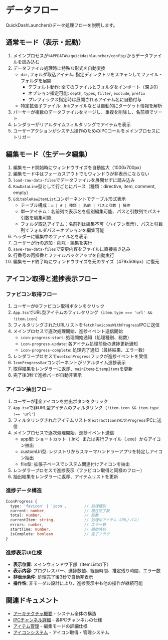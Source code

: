 # データフロー

QuickDashLauncherのデータ処理フローを説明します。

## 通常モード（表示・起動）

1. メインプロセスが`%APPDATA%/quickdashlauncher/config/`からデータファイルを読み込む
2. データファイル処理時に特殊な形式を自動変換
   - `dir,`フォルダ取込アイテム: 指定ディレクトリをスキャンしてファイル・フォルダを展開
     - デフォルト動作: 全てのファイルとフォルダをインポート（深さ0）
     - オプション指定可能: `depth`, `types`, `filter`, `exclude`, `prefix`
     - プレフィックス指定時は展開されるアイテム名に自動付与
   - 特定拡張子ファイル: .lnkファイルなどは自動的にターゲット情報を解析
3. パーサーが複数のデータファイルをマージし、重複を削除し、名前順でソート
4. レンダラーがリアルタイムフィルタリングでアイテムを表示
5. ユーザーアクションがシステム操作のためのIPCコールをメインプロセスにトリガー

## 編集モード（生データ編集）

1. 編集モード開始時にウィンドウサイズを自動拡大（1000x700px）
2. 編集モード中はフォーカスアウトでもウィンドウが非表示にならない
3. `load-raw-data-files`でデータファイルを展開せずに読み込み
4. `RawDataLine`型として行ごとにパース（種類：directive, item, comment, empty）
5. `EditableRawItemList`コンポーネントでテーブル形式表示
   - テーブル構成：`☑️ | # | 種類 | 名前 | パスと引数 | 操作`
   - 単一アイテム：名前列で表示名を個別編集可能、パスと引数列でパス＋引数を編集可能
   - フォルダ取込アイテム：名前列は編集不可（ハイフン表示）、パスと引数列でフォルダパス＋オプションを編集可能
6. ヘッダーに編集中のファイル名を表示
7. ユーザーが行の追加・削除・編集を実行
8. `save-raw-data-files`で変更内容をファイルに直接書き込み
9. 行番号の再採番とファイルバックアップを自動実行
10. 編集モード終了時にウィンドウサイズを元のサイズ（479x506px）に復元

## アイコン取得と進捗表示フロー

### ファビコン取得フロー
1. ユーザーが🌐ファビコン取得ボタンをクリック
2. `App.tsx`でURL型アイテムのフィルタリング（`item.type === 'url' && !item.icon`）
3. フィルタリングされたURLリストを`fetchFaviconsWithProgress`IPCに送信
4. メインプロセスで逐次処理開始、進捗イベント送信開始
   - `icon-progress-start`: 処理開始通知（処理種別、総数）
   - `icon-progress-update`: 各アイテム処理前後の進捗更新通知
   - `icon-progress-complete`: 処理完了通知（最終結果、エラー数）
5. レンダラープロセスで`useIconProgress`フックが進捗イベントを受信
6. `IconProgressBar`コンポーネントがリアルタイム進捗表示
7. 取得結果をレンダラーに返却、`mainItems`と`tempItems`を更新
8. 完了後3秒で進捗バーが自動非表示

### アイコン抽出フロー
1. ユーザーが🎨全アイコンを抽出ボタンをクリック
2. `App.tsx`で非URL型アイテムのフィルタリング（`!item.icon && item.type !== 'url'`）
3. フィルタリングされたアイテムリストを`extractIconsWithProgress`IPCに送信
4. メインプロセスで逐次処理開始、進捗イベント送信
   - app型: ショートカット（.lnk）または実行ファイル（.exe）からアイコン抽出
   - customUri型: レジストリからスキーマハンドラーアプリを特定しアイコン抽出
   - file型: 拡張子ベースでシステム関連付けアイコンを抽出
5. レンダラープロセスで進捗表示（ファビコン取得と同様のフロー）
6. 抽出結果をレンダラーに返却、アイテムリストを更新

### 進捗データ構造
```typescript
IconProgress {
  type: 'favicon' | 'icon',        // 処理種別
  current: number,                 // 現在完了数
  total: number,                   // 総数
  currentItem: string,             // 処理中アイテム（URL/パス）
  errors: number,                  // エラー数
  startTime: number,               // 開始時刻
  isComplete: boolean              // 完了フラグ
}
```

### 進捗表示UI仕様
- **表示位置**: メインウィンドウ下部（ItemListの下）
- **表示内容**: プログレスバー、進捗数値、経過時間、推定残り時間、エラー数
- **非表示条件**: 処理完了後3秒で自動非表示
- **操作性**: 非モーダル設計により、進捗表示中も他の操作が継続可能

## 関連ドキュメント

- [アーキテクチャ概要](overview.md) - システム全体の構造
- [IPCチャンネル詳細](ipc-channels.md) - 各IPCチャンネルの仕様
- [アイテム管理](../features/item-management.md) - 編集モードの詳細仕様
- [アイコンシステム](../features/icon-system.md) - アイコン取得・管理システム